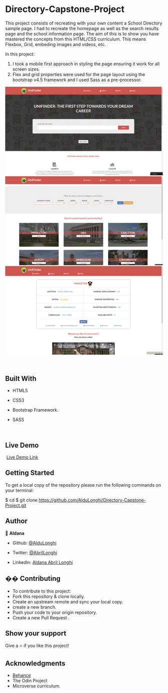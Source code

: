 # Directory-Capstone-Project

This project consists of recreating with your own content a School Directory sample page. I had to recreate the homepage as well as the search results page and the school information page. The aim of this is to show you have mastered the concepts from this HTML/CSS curriculum. This means Flexbox, Grid, embeding images and videos, etc.

In this project:

1. I took a mobile first approach in styling the page ensuring it work for all screen sizes.
2. Flex and grid properties were used for the page layout using the bootstrap v4.5 framework and I used Sass as a pre-processor.

![screenshot](/assets/homepage.png)
![screenshot](/assets/search-results.png)
![screenshot](/assets/uni-info.png)

​​

## Built With

- HTML5
- CSS3
- Bootstrap Framework.
- SASS

  ​

## Live Demo

​
[Live Demo Link](https://flamboyant-leakey-ad7b1d.netlify.app)
​

## Getting Started

To get a local copy of the repository please run the following commands on your terminal:

$ cd <folder>
$ git clone https://github.com/AlduLonghi/Directory-Capstone-Project.git
​

## Author

👤 **Aldana**
​

- Github: [@AlduLonghi](https://github.com/AlduLonghi)

- Twitter: [@AbrilLonghi](https://twitter.com/AbrilLonghi)

- Linkedin: [Aldana Abril Longhi](https://www.linkedin.com/in/aldana-abril-longhi-a842ba1a7/)
  ​

## �� Contributing

- To contribute to this project:
- Fork this repository & clone locally.
- Create an upstream remote and sync your local copy.
- create a new branch.
- Push your code to your origin repository.
- Create a new Pull Request .

## Show your support

Give a ⭐️ if you like this project!
​

## Acknowledgments

- [Behance](https://www.behance.net/gallery/25563385/PatashuleKE)
- The Odin Project
- Microverse curriculum.
